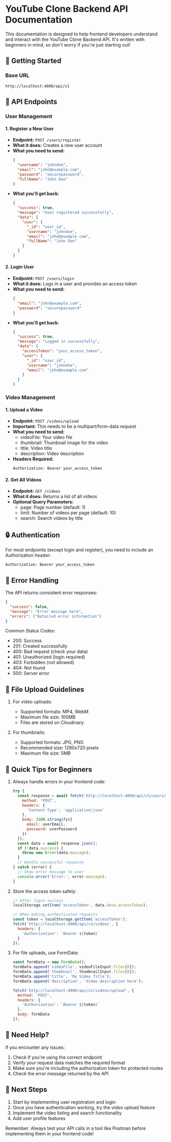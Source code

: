 # YouTube Clone Backend API Documentation

This documentation is designed to help frontend developers understand and interact with the YouTube Clone Backend API. It's written with beginners in mind, so don't worry if you're just starting out!

## 🌟 Getting Started

### Base URL
```
http://localhost:4000/api/v1
```

## 📝 API Endpoints

### User Management

#### 1. Register a New User
- **Endpoint:** `POST /users/register`
- **What it does:** Creates a new user account
- **What you need to send:**
  ```json
  {
    "username": "johndoe",
    "email": "john@example.com",
    "password": "securepassword",
    "fullName": "John Doe"
  }
  ```
- **What you'll get back:**
  ```json
  {
    "success": true,
    "message": "User registered successfully",
    "data": {
      "user": {
        "_id": "user_id",
        "username": "johndoe",
        "email": "john@example.com",
        "fullName": "John Doe"
      }
    }
  }
  ```

#### 2. Login User
- **Endpoint:** `POST /users/login`
- **What it does:** Logs in a user and provides an access token
- **What you need to send:**
  ```json
  {
    "email": "john@example.com",
    "password": "securepassword"
  }
  ```
- **What you'll get back:**
  ```json
  {
    "success": true,
    "message": "Logged in successfully",
    "data": {
      "accessToken": "your_access_token",
      "user": {
        "_id": "user_id",
        "username": "johndoe",
        "email": "john@example.com"
      }
    }
  }
  ```

### Video Management

#### 1. Upload a Video
- **Endpoint:** `POST /videos/upload`
- **Important:** This needs to be a multipart/form-data request
- **What you need to send:**
  - videoFile: Your video file
  - thumbnail: Thumbnail image for the video
  - title: Video title
  - description: Video description
- **Headers Required:**
  ```
  Authorization: Bearer your_access_token
  ```

#### 2. Get All Videos
- **Endpoint:** `GET /videos`
- **What it does:** Returns a list of all videos
- **Optional Query Parameters:**
  - page: Page number (default: 1)
  - limit: Number of videos per page (default: 10)
  - search: Search videos by title

## 🔒 Authentication

For most endpoints (except login and register), you need to include an Authorization header:
```
Authorization: Bearer your_access_token
```

## 🚨 Error Handling

The API returns consistent error responses:
```json
{
  "success": false,
  "message": "Error message here",
  "errors": ["Detailed error information"]
}
```

Common Status Codes:
- 200: Success
- 201: Created successfully
- 400: Bad request (check your data)
- 401: Unauthorized (login required)
- 403: Forbidden (not allowed)
- 404: Not found
- 500: Server error

## 📁 File Upload Guidelines

1. For video uploads:
   - Supported formats: MP4, WebM
   - Maximum file size: 100MB
   - Files are stored on Cloudinary

2. For thumbnails:
   - Supported formats: JPG, PNG
   - Recommended size: 1280x720 pixels
   - Maximum file size: 5MB

## 👀 Quick Tips for Beginners

1. Always handle errors in your frontend code:
   ```javascript
   try {
     const response = await fetch('http://localhost:4000/api/v1/users/login', {
       method: 'POST',
       headers: {
         'Content-Type': 'application/json'
       },
       body: JSON.stringify({
         email: userEmail,
         password: userPassword
       })
     });
     const data = await response.json();
     if (!data.success) {
       throw new Error(data.message);
     }
     // Handle successful response
   } catch (error) {
     // Show error message to user
     console.error('Error:', error.message);
   }
   ```

2. Store the access token safely:
   ```javascript
   // After login success
   localStorage.setItem('accessToken', data.data.accessToken);

   // When making authenticated requests
   const token = localStorage.getItem('accessToken');
   fetch('http://localhost:4000/api/v1/videos', {
     headers: {
       'Authorization': `Bearer ${token}`
     }
   });
   ```

3. For file uploads, use FormData:
   ```javascript
   const formData = new FormData();
   formData.append('videoFile', videoFileInput.files[0]);
   formData.append('thumbnail', thumbnailInput.files[0]);
   formData.append('title', 'My Video Title');
   formData.append('description', 'Video description here');

   fetch('http://localhost:4000/api/v1/videos/upload', {
     method: 'POST',
     headers: {
       'Authorization': `Bearer ${token}`
     },
     body: formData
   });
   ```

## 🤔 Need Help?

If you encounter any issues:
1. Check if you're using the correct endpoint
2. Verify your request data matches the required format
3. Make sure you're including the authorization token for protected routes
4. Check the error message returned by the API

## 🚀 Next Steps

1. Start by implementing user registration and login
2. Once you have authentication working, try the video upload feature
3. Implement the video listing and search functionality
4. Add user profile features

Remember: Always test your API calls in a tool like Postman before implementing them in your frontend code!